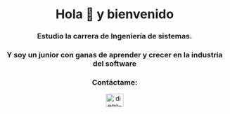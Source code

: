 <h1 align="center">Hola 👋 y bienvenido </h1>
<h3 align="center">Estudio la carrera de Ingeniería de sistemas.</h3>
<h3 align="center">Y soy un junior con ganas de aprender y crecer en la industria del software</h3>

<h3 align="center">Contáctame:</h3>
<p align="center">
  <a href="https://linkedin.com/in/diego-moscaiza/" target="blank">
    <img align="center" src="https://raw.githubusercontent.com/rahuldkjain/github-profile-readme-generator/master/src/images/icons/Social/linked-in-alt.svg" alt="diego-moscaiza/" height="30" width="40" />
  </a>
</p>

